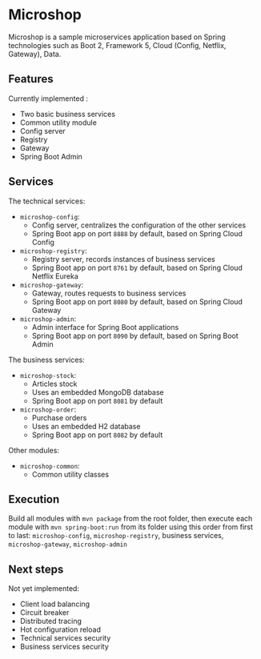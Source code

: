 # Microshop

Microshop is a sample microservices application based on Spring technologies
such as Boot 2, Framework 5, Cloud (Config, Netflix, Gateway), Data.

## Features

Currently implemented :
- Two basic business services
- Common utility module
- Config server
- Registry
- Gateway
- Spring Boot Admin

## Services

The technical services:
- `microshop-config`:
  - Config server, centralizes the configuration of the other services
  - Spring Boot app on port `8888` by default, based on Spring Cloud Config
- `microshop-registry`:
  - Registry server, records instances of business services
  - Spring Boot app on port `8761` by default, based on Spring Cloud Netflix Eureka
- `microshop-gateway`:
  - Gateway, routes requests to business services
  - Spring Boot app on port `8080` by default, based on Spring Cloud Gateway
- `microshop-admin`:
  - Admin interface for Spring Boot applications
  - Spring Boot app on port `8090` by default, based on Spring Boot Admin

The business services:
- `microshop-stock`:
  - Articles stock
  - Uses an embedded MongoDB database
  - Spring Boot app on port `8081` by default
- `microshop-order`:
  - Purchase orders
  - Uses an embedded H2 database
  - Spring Boot app on port `8082` by default

Other modules:
- `microshop-common`:
  - Common utility classes

## Execution

Build all modules with `mvn package` from the root folder,
then execute each module with `mvn spring-boot:run` from its folder
using this order from first to last: `microshop-config`, `microshop-registry`,
business services, `microshop-gateway`, `microshop-admin`

## Next steps

Not yet implemented:
- Client load balancing
- Circuit breaker
- Distributed tracing
- Hot configuration reload
- Technical services security
- Business services security
